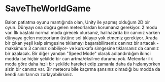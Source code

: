 # SaveTheWorldGame
Balon patlatma oyunu mantığında olan, Unity ile yapmış olduğum 2D bir oyun. Dünyayı ona doğru gelen meteorlardan korumanız gerekiyor. 2 modu var. İlk baştaki normal moda girecek olursanız, halihazırda bir canınız varken dünyaya gelen meteorların üstüne sol tıklayıp yok etmeniz gerekiyor. Arada bir çıkan yeşil kalp simgesine tıklamayı başarabilirseniz canınız bir artacak -maksimum 3 canınız olabiliyor- ve kurukafa simgesine tıklarsanız da canınız bir azalacak. Bir diğer yandan "Speed Mode" olarak adlandırdığım ikinci modda ise hiçbir şekilde bir can artma/eksilme durumu yok. Meteorlar ilk moda göre daha hızlı bir şekilde hareket edip zamanla daha da hızlanıyorken sizin bir canınız var. Bir meteoru bile kaçırma şansınız olmadığı bu modda da kendi sınırlarınızı zorlayabilirsiniz.
